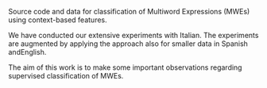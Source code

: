 Source code and data for classification of Multiword Expressions (MWEs) using context-based features.

We have conducted our extensive experiments with Italian. The experiments are augmented by applying the approach also for smaller data in Spanish andEnglish.

The aim of this work is to make some important observations regarding supervised classification of MWEs.
